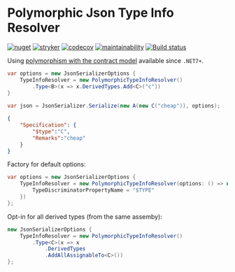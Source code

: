 # Polymorphic Json Type Info Resolver

[![nuget](https://img.shields.io/nuget/v/PolymorphicJsonTypeInfoResolver.svg)](https://www.nuget.org/packages/PolymorphicJsonTypeInfoResolver/)
[![stryker](https://img.shields.io/endpoint?style=flat&label=stryker&url=https%3A%2F%2Fbadge-api.stryker-mutator.io%2Fgithub.com%2Friezebosch%2FPolymorphicJsonTypeInfoResolver%2Fmain)](https://dashboard.stryker-mutator.io/reports/github.com/riezebosch/PolymorphicJsonTypeInfoResolver/main)
[![codecov](https://codecov.io/gh/riezebosch/PolymorphicJsonTypeInfoResolver/branch/main/graph/badge.svg)](https://codecov.io/gh/riezebosch/PolymorphicJsonTypeInfoResolver)
[![maintainability](https://api.codeclimate.com/v1/badges/a1220004f50965c81331/maintainability)](https://codeclimate.com/github/riezebosch/PolymorphicJsonTypeInfoResolver/maintainability)
[![Build status](https://ci.appveyor.com/api/projects/status/vb4vs3l7a22rgfs2/branch/main?svg=true)](https://ci.appveyor.com/project/riezebosch/polymorphicjsontypeinforesolver/branch/main)

Using [polymorphism with the contract model](https://learn.microsoft.com/en-us/dotnet/standard/serialization/system-text-json/polymorphism?pivots=dotnet-7-0#configure-polymorphism-with-the-contract-model)
available since `.NET7+`.

```csharp
var options = new JsonSerializerOptions {
    TypeInfoResolver = new PolymorphicTypeInfoResolver()
        .Type<B>(x => x.DerivedTypes.Add<C>("c"))
}
        
var json = JsonSerializer.Serialize(new A(new C("cheap")), options);
```

```json
{
    "Specification": {
        "$type":"C",
        "Remarks":"cheap"
    }
}
```

Factory for default options:

```csharp
var options = new JsonSerializerOptions {
    TypeInfoResolver = new PolymorphicTypeInfoResolver(options: () => new JsonPolymorphismOptions {
        TypeDiscriminatorPropertyName = "$TYPE"
    })
};
```

Opt-in for all derived types (from the same assemby):

```csharp
new JsonSerializerOptions {
    TypeInfoResolver = new PolymorphicTypeInfoResolver()
        .Type<C>(x => x
            .DerivedTypes
            .AddAllAssignableTo<C>())
};
```